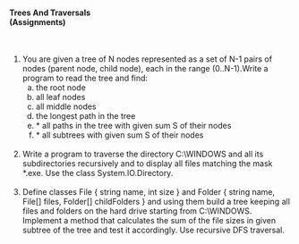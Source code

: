 <h4>Trees And Traversals <br>(Assignments)</h4><br/>

<ol>
<li>You are given a tree of N nodes represented as a set of N-1 pairs of nodes (parent node, child node), each in the range (0..N-1).Write a program to read the tree and find:
<ol type="a">
<li>the root node</li>
<li>all leaf nodes</li>
<li>all middle nodes</li>
<li>the longest path in the tree</li>
<li>* all paths in the tree with given sum S of their nodes</li>
<li>* all subtrees with given sum S of their nodes</li>
</ol></li><br />
<li>
Write a program to traverse the directory C:\WINDOWS and all its subdirectories recursively and to display all files matching the mask *.exe. Use the class System.IO.Directory.
</li><br />
<li>
Define classes File { string name, int size } and Folder { string name, File[] files, Folder[] childFolders } and using them build a tree keeping all files and folders on the hard drive starting from C:\WINDOWS. Implement a method that calculates the sum of the file sizes in given subtree of the tree and test it accordingly. Use recursive DFS traversal.
</li>
<ol>